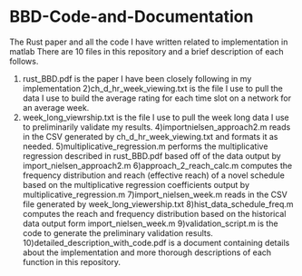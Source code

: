 # BBD-Code-and-Documentation
The Rust paper and all the code I have written related to implementation in matlab
There are 10 files in this repository and a brief description of each follows.
1) rust_BBD.pdf is the paper I have been closely following in my implementation
2)ch_d_hr_week_viewing.txt is the file I use to pull the data I use to build the average rating for each time slot on a network for an average week.
3) week_long_viewrship.txt is the file I use to pull the week long data I use to preliminarily validate my results.
4)importnielsen_approach2.m reads in the CSV generated by ch_d_hr_week_viewing.txt and formats it as needed. 
5)multiplicative_regression.m performs the multiplicative regression described in rust_BBD.pdf based off of the data output by import_nielsen_approach2.m
6)approach_2_reach_calc.m computes the frequency distribution and reach (effective reach) of a novel schedule based on the multiplicative regression coefficients output by multiplicative_regression.m
7)import_nielsen_week.m reads in the CSV file generated by week_long_viewership.txt
8)hist_data_schedule_freq.m computes the reach and frequency distribution based on the historical data output form import_nielsen_week.m
9)validation_script.m is the code to generate the preliminary validation results.
10)detailed_description_with_code.pdf is a document containing details about the implementation and more thorough descriptions of each function in this repository.
